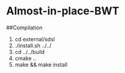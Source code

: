 # Almost-in-place-BWT


##Compilation
1) cd external/sdsl
2) ./install.sh ../../
3) cd ../../build
4) cmake ..
5) make && make install

 